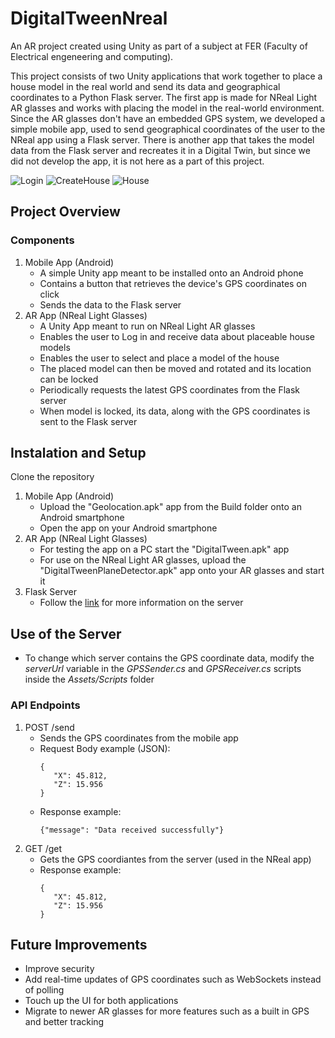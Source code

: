 # DigitalTweenNreal
An AR project created using Unity as part of a subject at FER (Faculty of Electrical engeneering and computing).

This project consists of two Unity applications that work together to place a house model in the real world and send its data and geographical coordinates to a Python Flask server. The first app is made for NReal Light AR glasses and works with placing the model in the real-world environment. Since the AR glasses don't have an embedded GPS system, we developed a simple mobile app, used to send geographical coordinates of the user to the NReal app using a Flask server. There is another app that takes the model data from the Flask server and recreates it in a Digital Twin, but since we did not develop the app, it is not here as a part of this project.

![Login](https://github.com/user-attachments/assets/e7d5a319-9da3-4247-bd2e-e753d368eb31)
![CreateHouse](https://github.com/user-attachments/assets/bc7009e9-3fca-435d-a455-e7e04853c688)
![House](https://github.com/user-attachments/assets/48e2e1a7-e202-4797-84e8-61417574534f)

## Project Overview
### Components
1. Mobile App (Android)
   - A simple Unity app meant to be installed onto an Android phone
   - Contains a button that retrieves the device's GPS coordinates on click
   - Sends the data to the Flask server
2. AR App (NReal Light Glasses)
   - A Unity App meant to run on NReal Light AR glasses
   - Enables the user to Log in and receive data about placeable house models
   - Enables the user to select and place a model of the house
   - The placed model can then be moved and rotated and its location can be locked
   - Periodically requests the latest GPS coordinates from the Flask server
   - When model is locked, its data, along with the GPS coordinates is sent to the Flask server

## Instalation and Setup
Clone the repository 
1. Mobile App (Android)
   - Upload the "Geolocation.apk" app from the Build folder onto an Android smartphone
   - Open the app on your Android smartphone
2. AR App (NReal Light Glasses)
   - For testing the app on a PC start the "DigitalTween.apk" app
   - For use on the NReal Light AR glasses, upload the "DigitalTweenPlaneDetector.apk" app onto your AR glasses and start it
3. Flask Server
   - Follow the [link](https://github.com/BMajeric/DiplomskiProjektPythonServer) for more information on the server

## Use of the Server
- To change which server contains the GPS coordinate data, modify the *serverUrl* variable in the *GPSSender.cs* and *GPSReceiver.cs* scripts inside the *Assets/Scripts* folder
### API Endpoints
1. POST /send
   - Sends the GPS coordinates from the mobile app
   - Request Body example (JSON):
     ```
     {
        "X": 45.812,
        "Z": 15.956
     }
     ```
   - Response example:
     ```
     {"message": "Data received successfully"}
     ```
2. GET /get
   - Gets the GPS coordiantes from the server (used in the NReal app)
   - Response example:
     ```
     {
        "X": 45.812,
        "Z": 15.956
     }
     ```
## Future Improvements
- Improve security
- Add real-time updates of GPS coordinates such as WebSockets instead of polling
- Touch up the UI for both applications
- Migrate to newer AR glasses for more features such as a built in GPS and better tracking
     
